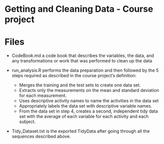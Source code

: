 # Getting and Cleaning Data - Course project

# Files
  * CodeBook.md a code book that describes the variables, the data, and any transformations or work that was performed to clean up the data

  * run_analysis.R performs the data preparation and then followed by the 5 steps required as described in the course project’s definition:
    * Merges the training and the test sets to create one data set.
    * Extracts only the measurements on the mean and standard deviation for each measurement.
    * Uses descriptive activity names to name the activities in the data set
    * Appropriately labels the data set with descriptive variable names.
    * From the data set in step 4, creates a second, independent tidy data set with the average of each variable for each activity and each subject.
 * Tidy_Dataset.txt is the exported TidyData after going through all the sequences described above.
